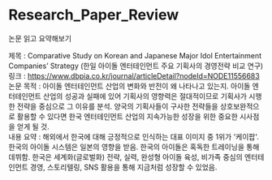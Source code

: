 # Research_Paper_Review
논문 읽고 요약해보기


제목 : Comparative Study on Korean and Japanese Major Idol Entertainment Companies’ Strategy (한일 아이돌 엔터테인먼트 주요 기획사의 경영전략 비교 연구)<br>
링크 : https://www.dbpia.co.kr/journal/articleDetail?nodeId=NODE11556683 <br>
논문 목적 : 아이돌 엔터테인먼트 산업의 변화와 반전이 왜 나타나고 있는지. 아이돌 엔터테인먼트 산업의 성공과 실패에 있어 기획사의 영향력은 절대적이므로 기획사가 시행한 전략을 중심으로 그 이유를 분석. 양국의 기획사들이 구사한 전략들을 상호보완적으 로 활용할 수 있다면 한국 엔터테인먼트 산업의 지속가능한 성장을 위한 중요한 시사점을 얻게 될 것. <br>
내용 요약 : 해외에서 한국에 대해 긍정적으로 인식하는 대표 이미지 중 1위가 '케이팝'. 한국의 아이돌 시스템은 일본의 영향을 받음. 한국의 아이돌은 혹독한 트레이닝을 통해 데뷔함. 한국은 세계화(글로벌화) 전략, 실력, 완성형 아이돌 육성, 비가족 중심의 엔터테인먼트 경영, 스토리텔링, SNS 활용을 통해 지금처럼 성장할 수 있었음. <br>

